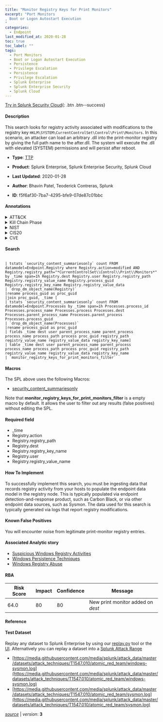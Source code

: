 ```yaml
---
title: "Monitor Registry Keys for Print Monitors"
excerpt: "Port Monitors
, Boot or Logon Autostart Execution
"
categories:
  - Endpoint
last_modified_at: 2020-01-28
toc: true
toc_label: ""
tags:
  - Port Monitors
  - Boot or Logon Autostart Execution
  - Persistence
  - Privilege Escalation
  - Persistence
  - Privilege Escalation
  - Splunk Enterprise
  - Splunk Enterprise Security
  - Splunk Cloud
---
```




[Try in Splunk Security Cloud](https://www.splunk.com/en_splunk_app_enrichmentus/cyber-security.html){: .btn .btn--success}

#### Description

This search looks for registry activity associated with modifications to the registry key `HKLM\SYSTEM\CurrentControlSet\Control\Print\Monitors`. In this scenario, an attacker can load an arbitrary .dll into the print-monitor registry by giving the full path name to the after.dll. The system will execute the .dll with elevated (SYSTEM) permissions and will persist after reboot.

- **Type**: [TTP](https://github.com/splunk/security_content/wiki/Detection-Analytic-Types)
- **Product**: Splunk Enterprise, Splunk Enterprise Security, Splunk Cloud

- **Last Updated**: 2020-01-28
- **Author**: Bhavin Patel, Teoderick Contreras, Splunk
- **ID**: f5f6af30-7ba7-4295-bfe9-07de87c01bbc


#### Annotations

<details>
  <summary>ATT&CK</summary>

<div markdown="1">


| ID             | Technique        |  Tactic             |
| -------------- | ---------------- |-------------------- |
| [T1547.010](https://attack.mitre.org/techniques/T1547/010/) | Port Monitors | Persistence, Privilege Escalation |

| [T1547](https://attack.mitre.org/techniques/T1547/) | Boot or Logon Autostart Execution | Persistence, Privilege Escalation |

</div>
</details>


<details>
  <summary>Kill Chain Phase</summary>

<div markdown="1">

* Actions on Objectives


</div>
</details>


<details>
  <summary>NIST</summary>

<div markdown="1">

* PR.PT
* DE.CM
* PR.AC



</div>
</details>

<details>
  <summary>CIS20</summary>

<div markdown="1">

* CIS 8
* CIS 5



</div>
</details>

<details>
  <summary>CVE</summary>

<div markdown="1">


</div>
</details>

#### Search

```

| tstats `security_content_summariesonly` count FROM datamodel=Endpoint.Registry where Registry.action=modified AND Registry.registry_path="*CurrentControlSet\\Control\\Print\\Monitors*" by _time span=1h Registry.dest Registry.user Registry.registry_path Registry.registry_value_name Registry.process_guid Registry.registry_key_name Registry.registry_value_data 
| `drop_dm_object_name(Registry)` 
|rename process_guid as proc_guid 
|join proc_guid, _time [
| tstats `security_content_summariesonly` count FROM datamodel=Endpoint.Processes by _time span=1h Processes.process_id Processes.process_name Processes.process Processes.dest Processes.parent_process_name Processes.parent_process Processes.process_guid 
| `drop_dm_object_name(Processes)` 
|rename process_guid as proc_guid 
| fields _time dest user parent_process_name parent_process process_name process_path process proc_guid registry_path registry_value_name registry_value_data registry_key_name] 
| table _time dest user parent_process_name parent_process process_name process_path process proc_guid registry_path registry_value_name registry_value_data registry_key_name 
| `monitor_registry_keys_for_print_monitors_filter`
```

#### Macros
The SPL above uses the following Macros:
* [security_content_summariesonly](https://github.com/splunk/security_content/blob/develop/macros/security_content_summariesonly.yml)

Note that **monitor_registry_keys_for_print_monitors_filter** is a empty macro by default. It allows the user to filter out any results (false positives) without editing the SPL.

#### Required field
* _time
* Registry.action
* Registry.registry_path
* Registry.dest
* Registry.registry_key_name
* Registry.user
* Registry.registry_value_name


#### How To Implement
To successfully implement this search, you must be ingesting data that records registry activity from your hosts to populate the endpoint data model in the registry node. This is typically populated via endpoint detection-and-response product, such as Carbon Black, or via other endpoint data sources, such as Sysmon. The data used for this search is typically generated via logs that report registry modifications.

#### Known False Positives
You will encounter noise from legitimate print-monitor registry entries.

#### Associated Analytic story
* [Suspicious Windows Registry Activities](/stories/suspicious_windows_registry_activities)
* [Windows Persistence Techniques](/stories/windows_persistence_techniques)
* [Windows Registry Abuse](/stories/windows_registry_abuse)




#### RBA

| Risk Score  | Impact      | Confidence   | Message      |
| ----------- | ----------- |--------------|--------------|
| 64.0 | 80 | 80 | New print monitor added on $dest$ |


#### Reference


#### Test Dataset
Replay any dataset to Splunk Enterprise by using our [replay.py](https://github.com/splunk/attack_data#using-replaypy) tool or the [UI](https://github.com/splunk/attack_data#using-ui).
Alternatively you can replay a dataset into a [Splunk Attack Range](https://github.com/splunk/attack_range#replay-dumps-into-attack-range-splunk-server)


* [https://media.githubusercontent.com/media/splunk/attack_data/master/datasets/attack_techniques/T1547.010/atomic_red_team/windows-sysmon.log](https://media.githubusercontent.com/media/splunk/attack_data/master/datasets/attack_techniques/T1547.010/atomic_red_team/windows-sysmon.log)
* [https://media.githubusercontent.com/media/splunk/attack_data/master/datasets/attack_techniques/T1547.010/atomic_red_team/sysmon.log](https://media.githubusercontent.com/media/splunk/attack_data/master/datasets/attack_techniques/T1547.010/atomic_red_team/sysmon.log)



[*source*](https://github.com/splunk/security_content/tree/develop/detections/endpoint/monitor_registry_keys_for_print_monitors.yml) \| *version*: **3**